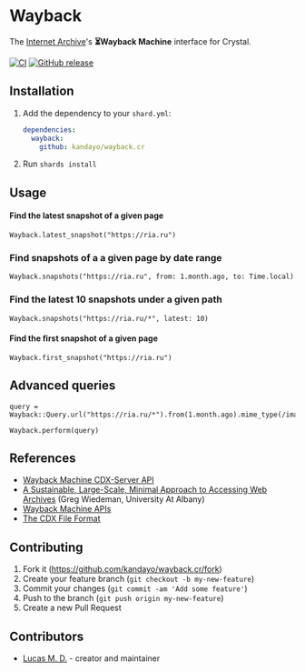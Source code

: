 # Wayback

The [Internet Archive](https://archive.org/)'s **⏳Wayback Machine** interface for Crystal.

[![CI](https://github.com/kandayo/wayback.cr/actions/workflows/ci.yml/badge.svg)](https://github.com/kandayo/wayback.cr/actions/workflows/ci.yml)
[![GitHub release](https://img.shields.io/github/release/kandayo/wayback.cr.svg?label=Release)](https://github.com/kandayo/wayback.cr/releases)

## Installation

1. Add the dependency to your `shard.yml`:

   ```yaml
   dependencies:
     wayback:
       github: kandayo/wayback.cr
   ```

2. Run `shards install`

## Usage

#### Find the latest snapshot of a given page

```crystal
Wayback.latest_snapshot("https://ria.ru")
```

### Find snapshots of a a given page by date range

```crystal
Wayback.snapshots("https://ria.ru", from: 1.month.ago, to: Time.local)
```

### Find the latest 10 snapshots under a given path

```crystal
Wayback.snapshots("https://ria.ru/*", latest: 10)
```

#### Find the first snapshot of a given page

```crystal
Wayback.first_snapshot("https://ria.ru")
```

## Advanced queries

```crystal
query = Wayback::Query.url("https://ria.ru/*").from(1.month.ago).mime_type(/image\/*./).status_not(404).latest(10)

Wayback.perform(query)
```

## References

- [Wayback Machine CDX-Server API](https://github.com/internetarchive/wayback/blob/master/wayback-cdx-server/README.md)
- [A Sustainable, Large-Scale, Minimal Approach to Accessing Web Archives](https://web.archive.org/web/20220116031116/https://archive-it.org/blog/post/a-sustainable-large-scale-minimal-approach-to-accessing-web-archives/) (Greg Wiedeman, University At Albany)
- [Wayback Machine APIs](https://archive.org/help/wayback_api.php)
- [The CDX File Format](https://archive.org/web/researcher/cdx_file_format.php)

## Contributing

1. Fork it (<https://github.com/kandayo/wayback.cr/fork>)
2. Create your feature branch (`git checkout -b my-new-feature`)
3. Commit your changes (`git commit -am 'Add some feature'`)
4. Push to the branch (`git push origin my-new-feature`)
5. Create a new Pull Request

## Contributors

- [Lucas M. D.](https://github.com/kandayo) - creator and maintainer
